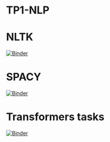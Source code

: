 # TP1-NLP
# NLTK
[![Binder](https://mybinder.org/badge_logo.svg)](https://mybinder.org/v2/gh/Aoutman-ait-mbarK/TP-NLP/main?filepath=nltk%20.ipynb)


# SPACY
[![Binder](https://mybinder.org/badge_logo.svg)](https://mybinder.org/v2/gh/Aoutman-ait-mbarK/TP-NLP/main?filepath=spacy.ipynb)


# Transformers tasks
[![Binder](https://mybinder.org/badge_logo.svg)](https://mybinder.org/v2/gh/Aoutman-ait-mbarK/TP1-NLP/main?filepath=Transformers%20.ipynb)


